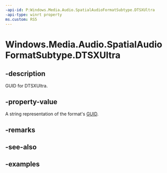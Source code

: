 ```yaml
---
-api-id: P:Windows.Media.Audio.SpatialAudioFormatSubtype.DTSXUltra
-api-type: winrt property
ms.custom: RS5
---
```


<!-- Property syntax.
public string DTSXUltra { get; }
-->

# Windows.Media.Audio.SpatialAudioFormatSubtype.DTSXUltra

## -description
GUID for DTSXUltra.

## -property-value
A string representation of the format's [GUID](/windows/win32/api/guiddef/ns-guiddef-guid).

## -remarks

## -see-also

## -examples

